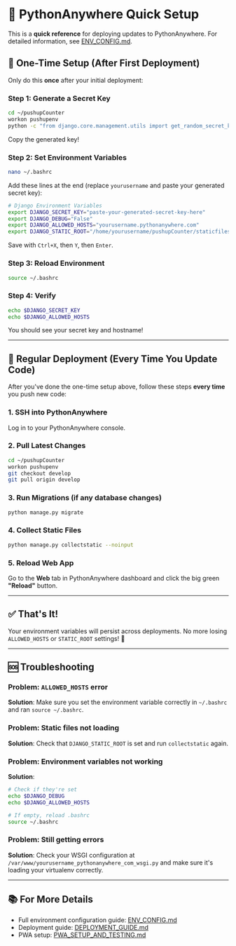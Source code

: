 # 🚀 PythonAnywhere Quick Setup

This is a **quick reference** for deploying updates to PythonAnywhere. For detailed information, see [ENV_CONFIG.md](ENV_CONFIG.md).

## 🔧 One-Time Setup (After First Deployment)

Only do this **once** after your initial deployment:

### Step 1: Generate a Secret Key

```bash
cd ~/pushupCounter
workon pushupenv
python -c "from django.core.management.utils import get_random_secret_key; print(get_random_secret_key())"
```

Copy the generated key!

### Step 2: Set Environment Variables

```bash
nano ~/.bashrc
```

Add these lines at the end (replace `yourusername` and paste your generated secret key):

```bash
# Django Environment Variables
export DJANGO_SECRET_KEY="paste-your-generated-secret-key-here"
export DJANGO_DEBUG="False"
export DJANGO_ALLOWED_HOSTS="yourusername.pythonanywhere.com"
export DJANGO_STATIC_ROOT="/home/yourusername/pushupCounter/staticfiles"
```

Save with `Ctrl+X`, then `Y`, then `Enter`.

### Step 3: Reload Environment

```bash
source ~/.bashrc
```

### Step 4: Verify

```bash
echo $DJANGO_SECRET_KEY
echo $DJANGO_ALLOWED_HOSTS
```

You should see your secret key and hostname!

---

## 🔄 Regular Deployment (Every Time You Update Code)

After you've done the one-time setup above, follow these steps **every time** you push new code:

### 1. SSH into PythonAnywhere
Log in to your PythonAnywhere console.

### 2. Pull Latest Changes

```bash
cd ~/pushupCounter
workon pushupenv
git checkout develop
git pull origin develop
```

### 3. Run Migrations (if any database changes)

```bash
python manage.py migrate
```

### 4. Collect Static Files

```bash
python manage.py collectstatic --noinput
```

### 5. Reload Web App

Go to the **Web** tab in PythonAnywhere dashboard and click the big green **"Reload"** button.

---

## ✅ That's It!

Your environment variables will persist across deployments. No more losing `ALLOWED_HOSTS` or `STATIC_ROOT` settings! 🎉

---

## 🆘 Troubleshooting

### Problem: `ALLOWED_HOSTS` error
**Solution**: Make sure you set the environment variable correctly in `~/.bashrc` and ran `source ~/.bashrc`.

### Problem: Static files not loading
**Solution**: Check that `DJANGO_STATIC_ROOT` is set and run `collectstatic` again.

### Problem: Environment variables not working
**Solution**: 
```bash
# Check if they're set
echo $DJANGO_DEBUG
echo $DJANGO_ALLOWED_HOSTS

# If empty, reload .bashrc
source ~/.bashrc
```

### Problem: Still getting errors
**Solution**: Check your WSGI configuration at `/var/www/yourusername_pythonanywhere_com_wsgi.py` and make sure it's loading your virtualenv correctly.

---

## 📚 For More Details

- Full environment configuration guide: [ENV_CONFIG.md](ENV_CONFIG.md)
- Deployment guide: [DEPLOYMENT_GUIDE.md](DEPLOYMENT_GUIDE.md)
- PWA setup: [PWA_SETUP_AND_TESTING.md](PWA_SETUP_AND_TESTING.md)

